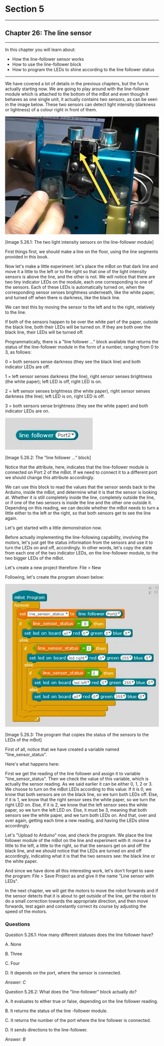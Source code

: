 # Section 5

---

## Chapter 26: The line sensor

---

In this chapter you will learn about:

* How the line-follower sensor works
* How to use the line-follower block
* How to program the LEDs to shine according to the line follower status

---

We have covered a lot of details in the previous chapters, but the fun is actually starting now. We are going to play around with the line-follower module which is attached to the bottom of the mBot and even though it behaves as one single unit, it actually contains two sensors, as can be seen in the image below. These two sensors can detect light intensity \(darkness or lightness\) of a colour right in front of them.

![](/assets/Img.5.26.1.jpg)

\[Image 5.26.1: The two light intensity sensors on the line-follower module\]

First things first, we should make a line on the floor, using the line segments provided in this book.

Now let's make a little experiment: let's place the mBot on that dark line and move it a little to the left or to the right so that one of the light intensity sensors is above the line, and the other is not. We will notice that there are two tiny indicator LEDs on the module, each one corresponding to one of the sensors. Each of these LEDs is automatically turned on, when the corresponding sensor senses brightness underneath, like the white paper, and turned off when there is darkness, like the black line.

We can test this by moving the sensor to the left and to the right, relatively to the line.

If both of the sensors happen to be over the white part of the paper, outside the black line, both their LEDs will be turned on. If they are both over the black line, their LEDs will be turned off.

Programmatically, there is a "line follower ..." block available that returns the status of the line-follower module in the form of a number, ranging from 0 to 3, as follows:

0 = both sensors sense darkness \(they see the black line\) and both indicator LEDs are off.

1 = left sensor senses darkness \(the line\), right sensor senses brightness \(the white paper\); left LED is off, right LED is on.

2 = left sensor senses brightness \(the white paper\), right sensor senses darkness \(the line\); left LED is on, right LED is off.

3 = both sensors sense brightness \(they see the white paper\) and both indicator LEDs are on.

![](/assets/Img.5.26.2.jpg)

\[Image 5.26.2: The "line follower ..." block\]

Notice that the attribute, here, indicates that the line-follower module is connected on Port 2 of the mBot. If we need to connect it to a different port we should change this attribute accordingly.

We can use this block to read the values that the sensor sends back to the Arduino, inside the mBot, and determine what it is that the sensor is looking at. Whether it is still completely inside the line, completely outside the line, or if one of the two sensors is inside the line and the other one outside it. Depending on this reading, we can decide whether the mBot needs to turn a little either to the left or the right, so that both sensors get to see the line again.

Let's get started with a little demonstration now.

Before actually implementing the line-following capability, involving the motors, let's just get the status information from the sensors and use it to turn the LEDs on and off, accordingly. In other words, let's copy the state from each one of the two indicator LEDs, on the line-follower module, to the two bigger LEDs of the mBot.

Let's create a new project therefore: File &gt; New

Following, let's create the program shown below:

![](/assets/Img.5.26.3.jpg)

\[Image 5.26.3: The program that copies the status of the sensors to the LEDs of the mBot\]

First of all, notice that we have created a variable named "line\_sensor\_status".

Here's what happens here:

First we get the reading of the line follower and assign it to variable "line\_sensor\_status". Then we check the value of this variable, which is actually the sensor reading. As we said earlier it can be either 0, 1, 2 or 3. We choose to turn on the mBot LEDs according to this value: If it is 0, we know that both sensors are on the black line, so we turn both LEDs off. Else, if it is 1, we know that the right sensor sees the white paper, so we turn the right LED on. Else, if it is 2, we know that the left sensor sees the white paper, so we turn the left LED on. Else, it must be 3, meaning that both sensors see the white paper, and we turn both LEDs on. And that, over and over again, getting each time a new reading, and having the LEDs shine accordingly.

Let's "Upload to Arduino" now, and check the program. We place the line follower module of the mBot on the line and experiment with it: move it a little to the left, a little to the right, so that the sensors get on and off the black line, and we should notice that the LEDs are turned on and off accordingly, indicating what it is that the two sensors see: the black line or the white paper.

And since we have done all this interesting work, let's don't forget to save the program: File &gt; Save Project as and give it the name "Line sensor with LEDs".

In the next chapter, we will get the motors to move the robot forwards and if the sensor detects that it is about to get outside of the line, get the robot to do a small correction towards the appropriate direction, and then move forwards, test again and constantly correct its course by adjusting the speed of the motors.

### Questions

Question 5.26.1: How many different statuses does the line follower have?

A. None

B. Three

C. Four

D. It depends on the port, where the sensor is connected.

_Answer: C_

Question 5.26.2: What does the "line-follower" block actually do?

A. It evaluates to either true or false, depending on the line follower reading.

B. It returns the status of the line -follower module.

C. It returns the number of the port where the line follower is connected.

D. It sends directions to the line-follower.

_Answer: B_

